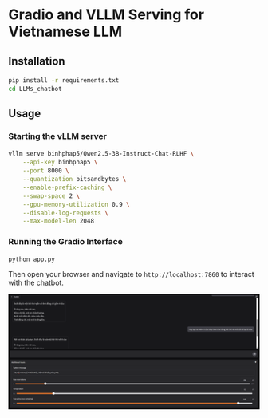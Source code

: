 # Gradio and VLLM Serving for Vietnamese LLM

## Installation

```bash
pip install -r requirements.txt
cd LLMs_chatbot
```

## Usage

### Starting the vLLM server

```bash
vllm serve binhphap5/Qwen2.5-3B-Instruct-Chat-RLHF \
    --api-key binhphap5 \
    --port 8000 \
    --quantization bitsandbytes \
    --enable-prefix-caching \
    --swap-space 2 \
    --gpu-memory-utilization 0.9 \
    --disable-log-requests \
    --max-model-len 2048 
```

### Running the Gradio Interface

```bash
python app.py
```

Then open your browser and navigate to `http://localhost:7860` to interact with the chatbot.

![alt text](image.png)